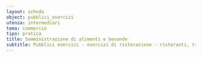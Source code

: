 ```yaml
---
layout: scheda
object: pubblici_esercizi
utenza: intermediari
tema: commercio
tipo: pratica
title: Somministrazione di alimenti e bevande
subtitle: Pubblici esercizi - esercizi di ristorazione - ristoranti, trattorie, tavole calde, pizzerie, birrerie, bar, caffè, gelaterie, pasticcerie
---
```


